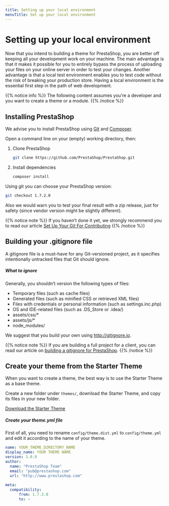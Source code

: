 ```yaml
---
title: Setting up your local environment
menuTitle: Set up your local environment
---
```


# Setting up your local environment

Now that you intend to building a theme for PrestaShop, you are better off keeping all your development work on your machine. The main advantage is that it makes it possible for you to entirely bypass the process of uploading your files on your online server in order to test your changes. Another advantage is that a local test environment enables you to test code without the risk of breaking your production store. Having a local environment is the essential first step in the path of web development.

{{% notice info %}}
The following content assumes you’re a developer and you want to create a theme or a module.
{{% /notice %}}

## Installing PrestaShop

We advise you to install PrestaShop using [Git](https://git-scm.com/) and [Composer](https://getcomposer.org/).

Open a command line on your (empty) working directory, then:

1. Clone PrestaShop
    ```bash
    git clone https://github.com/PrestaShop/PrestaShop.git
    ```
    
2. Install dependencies
    ```bash
    composer install
    ```
    
Using git you can choose your PrestaShop version:
```bash
git checkout 1.7.2.0
```

Also we would warn you to test your final result with a zip release, just for safety (since vendor version might be slightly different).

{{% notice note %}}
If you haven’t done it yet, we strongly recommend you to read our article [Set Up Your Git For Contributing](http://build.prestashop.com/howtos/misc/set-up-your-git-for-contributing/)
{{% /notice %}}

## Building your .gitignore file

A gitignore file is a must-have for any Git-versioned project, as it specifies intentionally untracked files that Git should ignore.

##### What to ignore

Generally, you shouldn’t version the following types of files:

* Temporary files (such as cache files)
* Generated files (such as minified CSS or retrieved XML files)
* Files with credentials or personal information (such as settings.inc.php)
* OS and IDE-related files (such as .DS_Store or .idea/)
* assets/css/*
* assets/js/*
* node_modules/

We suggest that you build your own using http://gitignore.io.

{{% notice note %}}
If you are building a full project for a client, you can read our article on [building a gitignore for PrestaShop](http://build.prestashop.com/howtos/misc/prestashop-perfect-gitignore/).
{{% /notice %}}

## Create your theme from the Starter Theme

When you want to create a theme, the best way is to use the Starter Theme as a base theme.

Create a new folder under `themes/`, download the Starter Theme, and copy its files in your new folder.

[Download the Starter Theme](https://github.com/PrestaShop/StarterTheme.git)

##### Create your theme.yml file

First of all, you need to rename `config/theme.dist.yml` to `config/theme.yml` and edit it according to the name of your theme.

```yaml
name: YOUR_THEME_DIRECTORY_NAME
display_name: YOUR THEME NAME
version: 1.0.0
author:
  name: "PrestaShop Team"
  email: "pub@prestashop.com"
  url: "http://www.prestashop.com"
 
meta:
  compatibility:
      from: 1.7.3.0
      to: ~
```
